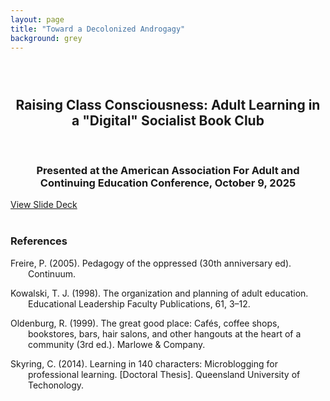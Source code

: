 ```yaml
---
layout: page
title: "Toward a Decolonized Androgagy"
background: grey
---
```


<div align="center">
 
<h2 style="padding-top: 2em;"> Raising Class Consciousness: Adult Learning in a "Digital" Socialist Book Club</h2>

<br>

<h3>Presented at the American Association For Adult and Continuing Education Conference, October 9, 2025</h3>

</div>
      <div class="col-sm-12 col-md-6 text-center mb-4">
        <a href="https://www.dialecticalpraxis.com/aaace25/socialistbookclub/Borders_AAACE_2025.pdf" class="btn btn-primary btn-xl text-uppercase w-100">
         View Slide Deck
        </a>
      </div>

  
<br>

### References

<p style="padding-left: 2em; text-indent: -2em;">
Freire, P. (2005). Pedagogy of the oppressed (30th anniversary ed). Continuum.

 </p>
  <p style="padding-left: 2em; text-indent: -2em;">
Kowalski, T. J. (1998). The organization and planning of adult education. Educational Leadership Faculty Publications, 61, 3–12.
 </p>
 
 <p style="padding-left: 2em; text-indent: -2em;">
  Oldenburg, R. (1999). The great good place: Cafés, coffee shops, bookstores, bars, hair salons, and other hangouts at the heart of a community (3rd ed.). Marlowe & Company.
  </p>
  
<p style="padding-left: 2em; text-indent: -2em;">
Skyring, C. (2014). Learning in 140 characters: Microblogging for professional learning. [Doctoral
Thesis]. Queensland University of Techonology.</p>
 
